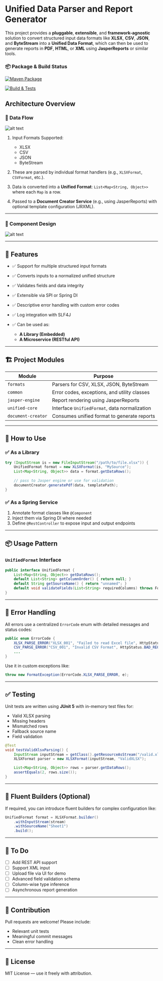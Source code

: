 # Unified Data Parser and Report Generator

This project provides a **pluggable**, **extensible**, and **framework-agnostic** solution to convert structured input data formats like **XLSX**, **CSV**, **JSON**, and **ByteStream** into a **Unified Data Format**, which can then be used to generate reports in **PDF**, **HTML**, or **XML** using **JasperReports** or similar tools.


### 📦 Package & Build Status

[![Maven Package](https://img.shields.io/badge/github--package-0.0.1--SNAPSHOT-blue)](https://github.com/docflex/UnifiedReporter/packages)


[![Build & Tests](https://github.com/docflex/UnifiedReporter/actions/workflows/build.yml/badge.svg)](https://github.com/docflex/UnifiedReporter/actions/workflows/build.yml)




## Architecture Overview

### 🔁 Data Flow

![alt text](public/ProposedFlowAndDesign.png)

1. Input Formats Supported:

    * XLSX
    * CSV
    * JSON
    * ByteStream

2. These are parsed by individual format handlers (e.g., `XLSXFormat`, `CSVFormat`, etc.).

3. Data is converted into a **Unified Format**:
   `List<Map<String, Object>>` where each `Map` is a row.

4. Passed to a **Document Creator Service** (e.g., using JasperReports) with optional template configuration (JRXML).

---

### 🧱 Component Design

![alt text](public/ComponentView.png)

---

## 🧰 Features

* ✅ Support for multiple structured input formats
* ✅ Converts inputs to a normalized unified structure
* ✅ Validates fields and data integrity
* ✅ Extensible via SPI or Spring DI
* ✅ Descriptive error handling with custom error codes
* ✅ Log integration with SLF4J
* ✅ Can be used as:

    * **A Library (Embedded)**
    * **A Microservice (RESTful API)**

---

## 🏗 Project Modules

| Module             | Purpose                                       |
| ------------------ | --------------------------------------------- |
| `formats`          | Parsers for CSV, XLSX, JSON, ByteStream       |
| `common`           | Error codes, exceptions, and utility classes  |
| `jasper-engine`    | Report rendering using JasperReports          |
| `unified-core`     | Interface `UnifiedFormat`, data normalization |
| `document-creator` | Consumes unified format to generate reports   |

---

## 🧪 How to Use

### ✅ As a **Library**

```java
try (InputStream is = new FileInputStream("/path/to/file.xlsx")) {
    UnifiedFormat format = new XLSXFormat(is, "MySource");
    List<Map<String, Object>> data = format.getDataRows();
    
    // pass to Jasper engine or use for validation
    documentCreator.generatePdf(data, templatePath);
}
```

### ✅ As a **Spring Service**

1. Annotate format classes like `@Component`
2. Inject them via Spring DI where needed
3. Define `@RestController` to expose input and output endpoints

---

## 📦 Usage Pattern

### `UnifiedFormat` Interface

```java
public interface UnifiedFormat {
    List<Map<String, Object>> getDataRows();
    default List<String> getColumnOrder() { return null; }
    default String getSourceName() { return "unnamed"; }
    default void validateFields(List<String> requiredColumns) throws FormatException;
}
```

---

## 🚨 Error Handling

All errors use a centralized `ErrorCode` enum with detailed messages and status codes:

```java
public enum ErrorCode {
    XLSX_PARSE_ERROR("XLSX_001", "Failed to read Excel file", HttpStatus.BAD_REQUEST),
    CSV_PARSE_ERROR("CSV_001", "Invalid CSV Format", HttpStatus.BAD_REQUEST),
    ...
}
```

Use it in custom exceptions like:

```java
throw new FormatException(ErrorCode.XLSX_PARSE_ERROR, e);
```

---

## ✅ Testing

Unit tests are written using **JUnit 5** with in-memory test files for:

* Valid XLSX parsing
* Missing headers
* Mismatched rows
* Fallback source name
* Field validation

```java
@Test
void testValidXlsxParsing() {
    InputStream inputStream = getClass().getResourceAsStream("/valid.xlsx");
    XLSXFormat parser = new XLSXFormat(inputStream, "ValidXLSX");

    List<Map<String, Object>> rows = parser.getDataRows();
    assertEquals(2, rows.size());
}
```

---

## 🔧 Fluent Builders (Optional)

If required, you can introduce fluent builders for complex configuration like:

```java
UnifiedFormat format = XLSXFormat.builder()
    .withInputStream(stream)
    .withSourceName("Sheet1")
    .build();
```

---

## 📝 To Do

* [ ] Add REST API support
* [ ] Support XML input
* [ ] Upload file via UI for demo
* [ ] Advanced field validation schema
* [ ] Column-wise type inference
* [ ] Asynchronous report generation

---

## 💬 Contribution

Pull requests are welcome! Please include:

* Relevant unit tests
* Meaningful commit messages
* Clean error handling

---

## 📄 License

MIT License — use it freely with attribution.


